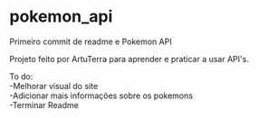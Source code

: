 # pokemon_api

Primeiro commit de readme e Pokemon API </br>

Projeto feito por ArtuTerra para aprender e praticar a usar API's. </br>

To do: </br>
-Melhorar visual do site </br>
-Adicionar mais informações sobre os pokemons </br>
-Terminar Readme </br>
